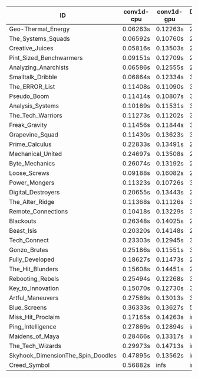 |ID|conv1d-cpu|conv1d-gpu|DWSPConv2D-gpu|gemm-gpu|avg|
|-|-|-|-|-|-|
|Geo-Thermal_Energy|0.06263s|0.12263s|2.96981s|1.76020s|1.22882s|
|The_Systems_Squads|0.06592s|0.10760s|2.95618s|1.80255s|1.23306s|
|Creative_Juices|0.05816s|0.13503s|2.99245s|1.78448s|1.24253s|
|Pint_Sized_Benchwarmers|0.09151s|0.12709s|2.98230s|1.77372s|1.24366s|
|Analyzing_Anarchists|0.06586s|0.12555s|2.96762s|1.85560s|1.25366s|
|Smalltalk_Dribble|0.06864s|0.12334s|3.04662s|1.84333s|1.27048s|
|The_ERROR_List|0.11408s|0.11090s|3.02883s|1.84047s|1.27357s|
|Pseudo_Boom|0.11414s|0.10807s|3.04191s|1.83720s|1.27533s|
|Analysis_Systems|0.10169s|0.11531s|3.14047s|1.74775s|1.27630s|
|The_Tech_Warriors|0.11273s|0.11202s|3.05925s|1.84909s|1.28327s|
|Freak_Gravity|0.11456s|0.11844s|3.04680s|1.85363s|1.28336s|
|Grapevine_Squad|0.11430s|0.13623s|3.04906s|1.85161s|1.28780s|
|Prime_Calculus|0.22833s|0.13491s|2.98411s|1.82880s|1.29404s|
|Mechanical_United|0.24697s|0.13508s|2.96061s|1.83842s|1.29527s|
|Byte_Mechanics|0.26074s|0.13192s|2.96241s|1.83823s|1.29832s|
|Loose_Screws|0.09188s|0.16082s|2.99594s|1.94803s|1.29917s|
|Power_Mongers|0.11323s|0.10726s|3.16745s|1.84440s|1.30808s|
|Digital_Destroyers|0.20655s|0.13443s|2.99816s|1.90402s|1.31079s|
|The_Alter_Ridge|0.11368s|0.11126s|3.24733s|1.85378s|1.33151s|
|Remote_Connections|0.10418s|0.13229s|3.10635s|2.00560s|1.33711s|
|Blackouts|0.26348s|0.14025s|2.97405s|1.98208s|1.33997s|
|Beast_Isis|0.20320s|0.14148s|2.99388s|2.03738s|1.34399s|
|Tech_Connect|0.23303s|0.12945s|3.12752s|1.96420s|1.36355s|
|Gonzo_Brutes|0.25186s|0.11551s|3.16064s|1.93053s|1.36463s|
|Fully_Developed|0.18627s|0.11473s|2.96405s|2.31409s|1.39478s|
|The_Hit_Blunders|0.15608s|0.14451s|2.99812s|2.63524s|1.48349s|
|Rebooting_Rebels|0.25494s|0.12268s|3.05654s|2.59201s|1.50654s|
|Key_to_Innovation|0.15070s|0.12730s|3.22199s|2.58706s|1.52176s|
|Artful_Maneuvers|0.27569s|0.13013s|3.80459s|2.59731s|1.70193s|
|Blue_Screens|0.36333s|0.13627s|5.06442s|2.51007s|2.01852s|
|Miss_Hit_Proclaim|0.17165s|0.14263s|infs|infs|infs|
|Ping_Intelligence|0.27869s|0.12894s|infs|4.58296s|infs|
|Maidens_of_Maya|0.28466s|0.13317s|infs|infs|infs|
|The_Tech_Wizards|0.29973s|0.14713s|infs|2.01968s|infs|
|Skyhook_DimensionThe_Spin_Doodles|0.47895s|0.13562s|infs|infs|infs|
|Creed_Symbol|0.56882s|infs|infs|4.71554s|infs|
